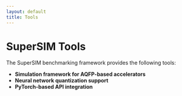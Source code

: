 ```yaml
---
layout: default
title: Tools
---
```


# SuperSIM Tools

The SuperSIM benchmarking framework provides the following tools:
- **Simulation framework for AQFP-based accelerators**
- **Neural network quantization support**
- **PyTorch-based API integration**
